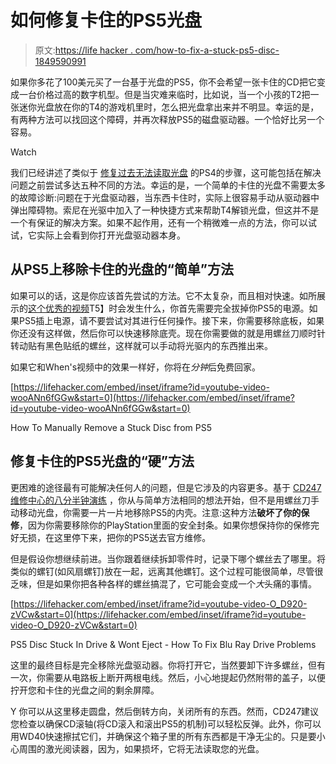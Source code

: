 # 如何修复卡住的PS5光盘

> 原文:[https://life hacker . com/how-to-fix-a-stuck-ps5-disc-1849590991](https://lifehacker.com/how-to-fix-a-stuck-ps5-disc-1849590991)

如果你多花了100美元买了一台基于光盘的PS5，你不会希望一张卡住的CD把它变成一台价格过高的数字机型。但是当灾难来临时，比如说，当一个小孩的T2把一张迷你光盘放在你的T4的游戏机里时，怎么把光盘拿出来并不明显。幸运的是，有两种方法可以找回这个障碍，并再次释放PS5的磁盘驱动器。一个恰好比另一个容易。

Watch

我们已经讲述了类似于 [修复过去无法读取光盘](https://lifehacker.com/how-to-fix-a-ps4-that-wont-read-discs-1848890850) 的PS4的步骤，这可能包括在解决问题之前尝试多达五种不同的方法。幸运的是，一个简单的卡住的光盘不需要太多的故障诊断:问题在于光盘驱动器，当东西卡住时，实际上很容易手动从驱动器中弹出障碍物。索尼在光驱中加入了一种快捷方式来帮助T4解锁光盘，但这并不是一个有保证的解决方案。如果不起作用，还有一个稍微难一点的方法，你可以试试，它实际上会看到你打开光盘驱动器本身。

## 从PS5上移除卡住的光盘的“简单”方法

如果可以的话，这是你应该首先尝试的方法。它不太复杂，而且相对快速。如所展示的[这个优秀的视频](https://www.youtube.com/watch?app=desktop&v=wooANn6fGGw)T5】时会发生什么，你首先需要完全拔掉你PS5的电源。如果PS5插上电源，请不要尝试对其进行任何操作。接下来，你需要移除底板，如果你还没有这样做，然后你可以快速移除底壳。现在你需要做的就是用螺丝刀顺时针转动贴有黑色贴纸的螺丝，这样就可以手动将光驱内的东西推出来。

如果它和When's视频中的效果一样好，你将在*分钟*后免费回家。

 [https://lifehacker.com/embed/inset/iframe?id=youtube-video-wooANn6fGGw&start=0](https://lifehacker.com/embed/inset/iframe?id=youtube-video-wooANn6fGGw&start=0)

<figcaption class="sc-1ptbguh-0 hxeMec caption">How To Manually Remove a Stuck Disc from PS5</figcaption> 

## 修复卡住的PS5光盘的“硬”方法

更困难的途径最有可能解决任何人的问题，但是它涉及的内容更多。基于 [CD247维修中心的八分半钟演练](https://youtu.be/O_D920-zVCw) ，你从与简单方法相同的想法开始，但不是用螺丝刀手动移动光盘，你需要一片一片地移除PS5的内壳。注意:这种方法**破坏了你的保修**，因为你需要移除你的PlayStation里面的安全封条。如果你想保持你的保修完好无损，在这里停下来，把你的PS5送去官方维修。

但是假设你想继续前进。当你跟着继续拆卸零件时，记录下哪个螺丝去了哪里。将类似的螺钉(如风扇螺钉)放在一起，远离其他螺钉。这个过程可能很简单，尽管很乏味，但是如果你把各种各样的螺丝搞混了，它可能会变成一个*大*头痛的事情。

 [https://lifehacker.com/embed/inset/iframe?id=youtube-video-O_D920-zVCw&start=0](https://lifehacker.com/embed/inset/iframe?id=youtube-video-O_D920-zVCw&start=0)

<figcaption class="sc-1ptbguh-0 hxeMec caption">PS5 Disc Stuck In Drive & Wont Eject - How To Fix Blu Ray Drive Problems</figcaption> 

这里的最终目标是完全移除光盘驱动器。你将打开它，当然要卸下许多螺丝，但有一次，你需要从电路板上断开两根电线。然后，小心地提起仍然附带的盖子，以便拧开您和卡住的光盘之间的剩余屏障。

Y 你可以从这里移走圆盘，然后倒转方向，关闭所有的东西。然而，CD247建议您检查以确保CD滚轴(将CD滚入和滚出PS5的机制)可以轻松反弹。此外，你可以用WD40快速擦拭它们，并确保这个箱子里的所有东西都是干净无尘的。只是要小心周围的激光阅读器，因为，如果损坏，它将无法读取您的光盘。